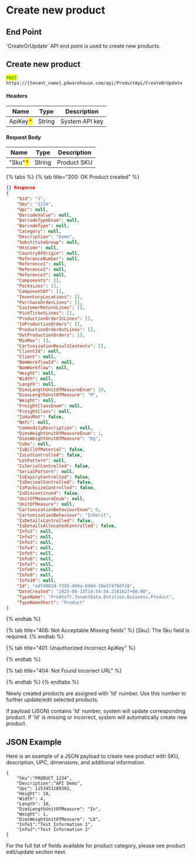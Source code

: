 # Create new product

## End Point

'CreateOrUpdate' API end point is used to create new products.

## Create new product

<mark style="color:green;">`POST`</mark> `https://{tenant_name}.p4warehouse.com/api/ProductApi/CreateOrUpdate`

#### Headers

| Name                                     | Type   | Description    |
| ---------------------------------------- | ------ | -------------- |
| ApiKey<mark style="color:red;">\*</mark> | String | System API key |

#### Request Body

| Name                                    | Type   | Description |
| --------------------------------------- | ------ | ----------- |
| "Sku"<mark style="color:red;">\*</mark> | String | Product SKU |

{% tabs %}
{% tab title="200: OK Product created" %}
```json
{} Response
{
    "$id": "1",
    "Sku": "1234",
    "Upc": null,
    "BarcodeValue": null,
    "BarcodeTypeEnum": null,
    "BarcodeType": null,
    "Category": null,
    "Description": "Demo",
    "SubstituteGroup": null,
    "HtsCode": null,
    "CountryOfOrigin": null,
    "ReferenceNumber": null,
    "Reference1": null,
    "Reference2": null,
    "Reference3": null,
    "Components": [],
    "Packsizes": [],
    "ComponentOf": [],
    "InventoryLocations": [],
    "PurchaseOrderLines": [],
    "CustomerReturnLines": [],
    "PickTicketLines": [],
    "ProductionOrderInLines": [],
    "InProductionOrders": [],
    "ProductionOrderOutLines": [],
    "OutProductionOrders": [],
    "MinMax": [],
    "CartonizationResultContents": [],
    "ClientId": null,
    "Client": null,
    "BomWorkflowId": null,
    "BomWorkflow": null,
    "Height": null,
    "Width": null,
    "Length": null,
    "DimsLengthUnitOfMeasureEnum": 10,
    "DimsLengthUnitOfMeasure": "M",
    "Weight": null,
    "FreightClassEnum": null,
    "FreightClass": null,
    "IsHazMat": false,
    "Nmfc": null,
    "CommodityDescription": null,
    "DimsWeightUnitOfMeasureEnum": 1,
    "DimsWeightUnitOfMeasure": "Kg",
    "Cube": null,
    "IsBillOfMaterial": false,
    "IsLotControlled": false,
    "LotPattern": null,
    "IsSerialControlled": false,
    "SerialPattern": null,
    "IsExpiryControlled": false,
    "IsDecimalControlled": false,
    "IsPacksizeControlled": false,
    "IsDiscontinued": false,
    "UnitOfMeasureEnum": null,
    "UnitOfMeasure": null,
    "CartonizationBehaviourEnum": 0,
    "CartonizationBehaviour": "Inherit",
    "IsDetailsControlled": false,
    "IsDetailsAllocatedControlled": false,
    "Info1": null,
    "Info2": null,
    "Info3": null,
    "Info4": null,
    "Info5": null,
    "Info6": null,
    "Info7": null,
    "Info8": null,
    "Info9": null,
    "Info10": null,
    "Id": "adf4902d-f395-409a-b994-10e57478df28",
    "DateCreated": "2023-08-15T14:54:54.2181627+00:00",
    "TypeName": "Pro4Soft.TenantData.Entities.Business.Product",
    "TypeNameShort": "Product"
}
```
{% endtab %}

{% tab title="406: Not Acceptable Missing fields" %}
\[Sku]: The Sku field is required.
{% endtab %}

{% tab title="401: Unauthorized Incorrect ApiKey" %}

{% endtab %}

{% tab title="404: Not Found Incorrect URL" %}

{% endtab %}
{% endtabs %}

Newly created products are assigned with 'Id' number. Use this number to further update/edit selected products.

If payload (JSON) contains 'Id' number, system will update corresponding product. If 'Id' is missing or incorrect, system will automatically create new product.

## JSON Example

Here is an example of a JSON payload to create new product with SKU, description, UPC, dimensions, and additional information.

```postman_json
{
    "Sku":"PRODUCT_1234",
    "Description":"API Demo",
    "Upc": 1153453189302,
    "Height": 18,
    "Width": 4,
    "Length": 10,
    "DimsLengthUnitOfMeasure": "In",
    "Weight": 1,
    "DimsWeightUnitOfMeasure": "Lb",
    "Info1":"Test Information 1",
    "Info2":"Test Information 2"
}
```

For the full list of fields available for product category, please see product edit/update section next.
